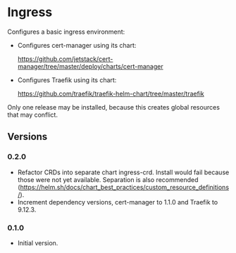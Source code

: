 # Ingress

Configures a basic ingress environment:

- Configures cert-manager using its chart:

  <https://github.com/jetstack/cert-manager/tree/master/deploy/charts/cert-manager>
  
- Configures Traefik using its chart:

  <https://github.com/traefik/traefik-helm-chart/tree/master/traefik>
  
Only one release may be installed, because this creates global resources that may conflict.

## Versions

### 0.2.0

- Refactor CRDs into separate chart ingress-crd.
  Install would fail because those were not yet available.
  Separation is also recommended (<https://helm.sh/docs/chart_best_practices/custom_resource_definitions/>).
- Increment dependency versions, cert-manager to 1.1.0 and Traefik to 9.12.3.

### 0.1.0

- Initial version.
